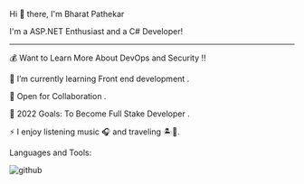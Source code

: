 Hi 👋 there, I'm Bharat Pathekar









I'm a ASP.NET Enthusiast and a C# Developer!

_______________________________________________________________________________________________________________________________________________________________________



💰 Want to Learn More About DevOps and Security !!

🔭 I’m currently learning Front end development .

👯 Open for Collaboration .

🥅 2022 Goals: To Become Full Stake Developer .

⚡ I enjoy listening music 🎧 and traveling 🏝️🗻.

<!---
swapnilthomare/swapnilthomare is a ✨ special ✨ repository because its `README.md` (this file) appears on your GitHub profile.
You can click the Preview link to take a look at your changes.
--->



Languages and Tools:

![github](https://user-images.githubusercontent.com/59334907/193459924-a938d065-e7eb-40b4-8718-db473c693a50.png)

